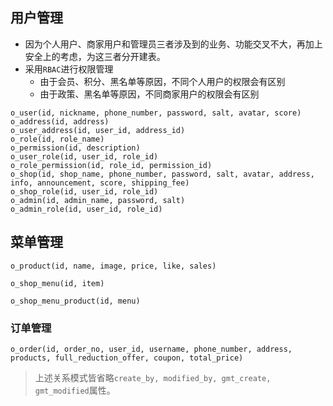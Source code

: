 ## 用户管理
- 因为个人用户、商家用户和管理员三者涉及到的业务、功能交叉不大，再加上安全上的考虑，为这三者分开建表。
- 采用`RBAC`进行权限管理
	- 由于会员、积分、黑名单等原因，不同个人用户的权限会有区别
	- 由于政策、黑名单等原因，不同商家用户的权限会有区别
```
o_user(id, nickname, phone_number, password, salt, avatar, score)
o_address(id, address)
o_user_address(id, user_id, address_id)
o_role(id, role_name)
o_permission(id, description)
o_user_role(id, user_id, role_id)
o_role_permission(id, role_id, permission_id)
o_shop(id, shop_name, phone_number, password, salt, avatar, address, info, announcement, score, shipping_fee)
o_shop_role(id, user_id, role_id)
o_admin(id, admin_name, password, salt)
o_admin_role(id, user_id, role_id)
```

## 菜单管理

```
o_product(id, name, image, price, like, sales)
```
```
o_shop_menu(id, item)
```
```
o_shop_menu_product(id, menu)
```
### 订单管理

```
o_order(id, order_no, user_id, username, phone_number, address, products, full_reduction_offer, coupon, total_price)
```

> 上述关系模式皆省略`create_by, modified_by, gmt_create, gmt_modified`属性。
<!--stackedit_data:
eyJoaXN0b3J5IjpbMTMxMTQ3Mjk1MSwxMjI4NTUwODQ0LC0xMT
IxOTM3NDk5LDE5NDQ1MDg3NDYsLTg0MDg0NTIwOCwtOTUzNzg5
ODQxLC0xNDc5Mjk2NTI5LC0xMTEyMTA4OTA4LDE0MjA5NzYwOD
ksLTcyMjgwNDI0NSwtMjEyMzg3NjAzMSwtMTcxODIxNDE1LC0x
Njk4MDg0OTE0LC0xODUzNjgxMDQwLDE2NDE5Njc1ODIsMjExNj
E1MzA4NiwtMTkyMTQyMTY5Nl19
-->